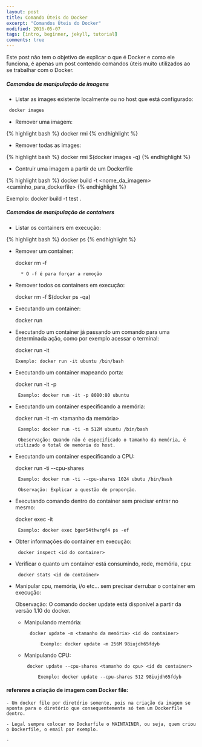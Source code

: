 ```yaml
---
layout: post
title: Comando Úteis do Docker
excerpt: "Comandos Úteis do Docker"
modified: 2016-05-07
tags: [intro, beginner, jekyll, tutorial]
comments: true
---
```


Este post não tem o objetivo de explicar o que é Docker e como ele funciona, é apenas um post contendo comandos úteis muito utilizados ao se trabalhar com o Docker.

##### Comandos de manipulação de imagens


- Listar as images existente localmente ou no host que está configurado:

```bash
 docker images
```

- Remover uma imagem:

{% highlight bash %}
docker rmi <id da imagem>
{% endhighlight %}

 
- Remover todas as images:

{% highlight bash %}
docker rmi $(docker images -q)
{% endhighlight %}


- Contruir uma imagem a partir de um Dockerfile

{% highlight bash %}
 docker build -t <nome_da_imagem> <caminho_para_dockerfile>
{% endhighlight %}

Exemplo: docker build -t test .


##### Comandos de manipulação de containers


- Listar os containers em execução:

{% highlight bash %}
docker ps
{% endhighlight %}


- Remover um container:

 	docker rm -f <id do container>

 		* O -f é para forçar a remoção

 
 -  Remover todos os containers em execução:

	docker rm -f $(docker ps -qa)

 
 - Executando um container:

	docker run <nome da imagem>
 

 -  Executando um container já passando um comando para uma determinada ação, como por exemplo acessar o terminal:

	docker run -it <nome da imagem> <comando>

		Exemplo: docker run -it ubuntu /bin/bash

 
 - Executando um container mapeando porta:

 	docker run -it -p <portas> <nome da imagem>

 		Exemplo: docker run -it -p 8080:80 ubuntu


 - Executando um container especificando a memória:

 	docker run -it -m <tamanho da memória> <nome da imagem> <comando>

 		Exemplo: docker run -ti -m 512M ubuntu /bin/bash

 		Obeservação: Quando não é especificado o tamanho da memória, é utilizado o total de memória do host.


 - Executando um container especificando a CPU:

 	docker run -ti --cpu-shares <cpu> <nome da imagem> <comando>

 		Exemplo: docker run -ti --cpu-shares 1024 ubutu /bin/bash

 		Observação: Explicar a questão de proporção.


 - Executando comando dentro do container sem precisar entrar no mesmo:

 	docker exec -it <id do container> <comando>

 		Exemplo: docker exec bger54thwrgf4 ps -ef


 - Obter informações do container em execução:

 		docker inspect <id do container>


 - Verificar o quanto um container está consumindo, rede, memória, cpu:

 		docker stats <id do container>


 - Manipular cpu, memória, i/o etc... sem precisar derrubar o container em execução:

 	Observação: O comando docker update está disponível a partir da versão 1.10 do docker.

 	
 	- Manipulando memória:

	 		docker update -m <tamanho da memória> <id do container>

	 			Exemplo: docker update -m 256M 98iujdh65fdyb

	 
	 - Manipulando CPU:

	 		docker update --cpu-shares <tamanho do cpu> <id do container>

	 			Exemplo: docker update --cpu-shares 512 98iujdh65fdyb






 #### referenre a criação de imagem com Docker file:

 	- Um docker file por diretório somente, pois na criação da imagem se aponta para o diretório que consequentemente só tem um Dockerfile dentro.

 	- Legal sempre colocar no Dockerfile o MAINTAINER, ou seja, quem criou o Dockerfile, o email por exemplo.

 	- 











